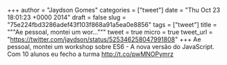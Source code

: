 
+++
author = "Jaydson Gomes"
categories = ["tweet"]
date = "Thu Oct 23 18:01:23 +0000 2014"
draft = false
slug = "75e224fbd3286adef43f103f868a91a5ea0e8856"
tags = ["tweet"]
title = """Ae pessoal, montei um wor..."""
tweet = true
micro = true
tweet_url = "https://twitter.com/jaydson/status/525346258047991808"
+++
Ae pessoal, montei um workshop sobre ES6 - A nova versão do JavaScript. Com 10 alunos eu fecho a turma http://t.co/pwMNOPymrz
